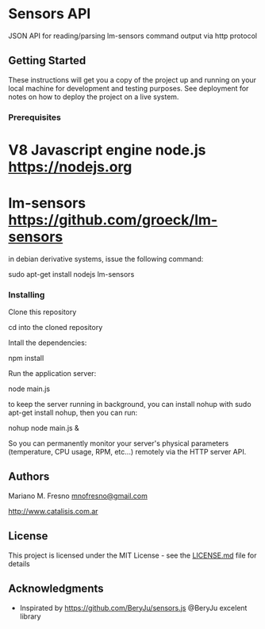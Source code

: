 # Sensors API

JSON API for reading/parsing lm-sensors command output via http protocol

## Getting Started

These instructions will get you a copy of the project up and running on your local machine for development and testing purposes. See deployment for notes on how to deploy the project on a live system.

### Prerequisites

# V8 Javascript engine node.js https://nodejs.org
# lm-sensors https://github.com/groeck/lm-sensors

in debian derivative systems, issue the following command:

sudo apt-get install nodejs lm-sensors

### Installing

Clone this repository

cd into the cloned repository

Intall the dependencies:

npm install

Run the application server:

node main.js

to keep the server running in background, you can install nohup with sudo apt-get install nohup, then you can run:

nohup node main.js &

So you can permanently monitor your server's physical parameters (temperature, CPU usage, RPM, etc...) remotely via the HTTP server API.

## Authors

Mariano M. Fresno mnofresno@gmail.com

http://www.catalisis.com.ar

## License

This project is licensed under the MIT License - see the [LICENSE.md](LICENSE.md) file for details

## Acknowledgments

* Inspirated by https://github.com/BeryJu/sensors.js @BeryJu excelent library
